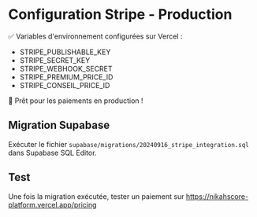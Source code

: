 # Configuration Stripe - Production

✅ Variables d'environnement configurées sur Vercel :
- STRIPE_PUBLISHABLE_KEY
- STRIPE_SECRET_KEY  
- STRIPE_WEBHOOK_SECRET
- STRIPE_PREMIUM_PRICE_ID
- STRIPE_CONSEIL_PRICE_ID

🚀 Prêt pour les paiements en production !

## Migration Supabase
Exécuter le fichier `supabase/migrations/20240916_stripe_integration.sql` dans Supabase SQL Editor.

## Test
Une fois la migration exécutée, tester un paiement sur https://nikahscore-platform.vercel.app/pricing
